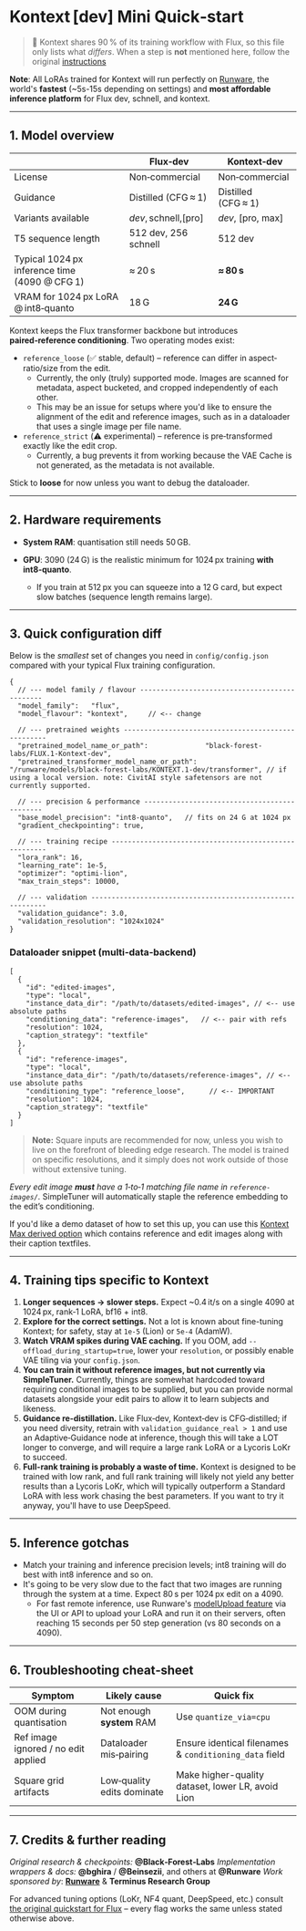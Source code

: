 # Kontext \[dev] Mini Quick‑start

> 📝  Kontext shares 90 % of its training workflow with Flux, so this file only lists what *differs*.  When a step is **not** mentioned here, follow the original [instructions](/documentation/quickstart/FLUX.md)

**Note**: All LoRAs trained for Kontext will run perfectly on [Runware](https://runware.ai), the world's **fastest** (~5s-15s depending on settings) and **most affordable inference platform** for Flux dev, schnell, and kontext.

---

## 1. Model overview

|                                                  | Flux‑dev               | Kontext‑dev                                 |
| ------------------------------------------------ | -------------------    | ------------------------------------------- |
| License                                          | Non‑commercial         | Non‑commercial                              |
| Guidance                                         | Distilled (CFG ≈ 1)     | Distilled (CFG ≈ 1)                         |
| Variants available                               | *dev*, schnell,\[pro]   | *dev*, \[pro, max]                          |
| T5 sequence length                               | 512 dev, 256 schnell   | 512 dev                                     |
| Typical 1024 px inference time<br>(4090 @ CFG 1)  | ≈ 20 s                  | **≈ 80 s**                                  |
| VRAM for 1024 px LoRA @ int8‑quanto               | 18 G                   | **24 G**                                    |

Kontext keeps the Flux transformer backbone but introduces **paired‑reference conditioning**.  Two operating modes exist:

* `reference_loose` (✅ stable, default) – reference can differ in aspect‐ratio/size from the edit.
  - Currently, the only (truly) supported mode. Images are scanned for metadata, aspect bucketed, and cropped independently of each other.
  - This may be an issue for setups where you'd like to ensure the alignment of the edit and reference images, such as in a dataloader that uses a single image per file name.
* `reference_strict` (⚠️ experimental) – reference is pre‑transformed exactly like the edit crop.
  - Currently, a bug prevents it from working because the VAE Cache is not generated, as the metadata is not available.

Stick to **loose** for now unless you want to debug the dataloader.

---

## 2. Hardware requirements

* **System RAM**: quantisation still needs 50 GB.
* **GPU**: 3090 (24 G) is the realistic minimum for 1024 px training **with int8‑quanto**.

  * If you train at 512 px you can squeeze into a 12 G card, but expect slow batches (sequence length remains large).

---

## 3. Quick configuration diff

Below is the *smallest* set of changes you need in `config/config.json` compared with your typical Flux training configuration.

```jsonc
{
  // --- model family / flavour ----------------------------------------------
  "model_family":   "flux",
  "model_flavour": "kontext",     // <‑‑ change

  // --- pretrained weights ---------------------------------------------------
  "pretrained_model_name_or_path":              "black-forest-labs/FLUX.1-Kontext-dev",
  "pretrained_transformer_model_name_or_path":  "/runware/models/black-forest-labs/KONTEXT.1-dev/transformer", // if using a local version. note: CivitAI style safetensors are not currently supported.

  // --- precision & performance ---------------------------------------------
  "base_model_precision": "int8-quanto",   // fits on 24 G at 1024 px
  "gradient_checkpointing": true,

  // --- training recipe ------------------------------------------------------
  "lora_rank": 16,
  "learning_rate": 1e-5,
  "optimizer": "optimi-lion",
  "max_train_steps": 10000,

  // --- validation -----------------------------------------------------------
  "validation_guidance": 3.0,
  "validation_resolution": "1024x1024"
}
```

### Dataloader snippet (multi‑data‑backend)

```jsonc
[
  {
    "id": "edited-images",
    "type": "local",
    "instance_data_dir": "/path/to/datasets/edited-images", // <-- use absolute paths
    "conditioning_data": "reference-images",   // <‑‑ pair with refs
    "resolution": 1024,
    "caption_strategy": "textfile"
  },
  {
    "id": "reference-images",
    "type": "local",
    "instance_data_dir": "/path/to/datasets/reference-images", // <-- use absolute paths
    "conditioning_type": "reference_loose",      // <‑‑ IMPORTANT
    "resolution": 1024,
    "caption_strategy": "textfile"
  }
]
```

> **Note:** Square inputs are recommended for now, unless you wish to live on the forefront of bleeding edge research. The model is trained on specific resolutions, and it simply does not work outside of those without extensive tuning.

*Every edit image **must** have a 1‑to‑1 matching file name in `reference-images/`.*  SimpleTuner will automatically staple the reference embedding to the edit’s conditioning.

If you'd like a demo dataset of how to set this up, you can use this [Kontext Max derived option](https://huggingface.co/datasets/terminusresearch/KontextMax-Edit-smol) which contains reference and edit images along with their caption textfiles.

---

## 4. Training tips specific to Kontext

1. **Longer sequences → slower steps.**  Expect \~0.4 it/s on a single 4090 at 1024 px, rank‑1 LoRA, bf16 + int8.
2. **Explore for the correct settings.**  Not a lot is known about fine-tuning Kontext; for safety, stay at `1e‑5` (Lion) or `5e‑4` (AdamW).
3. **Watch VRAM spikes during VAE caching.**  If you OOM, add `--offload_during_startup=true`, lower your `resolution`, or possibly enable VAE tiling via your `config.json`.
4. **You can train it without reference images, but not currently via SimpleTuner.**  Currently, things are somewhat hardcoded toward requiring conditional images to be supplied, but you can provide normal datasets alongside your edit pairs to allow it to learn subjects and likeness.
5. **Guidance re‑distillation.**  Like Flux‑dev, Kontext‑dev is CFG‑distilled; if you need diversity, retrain with `validation_guidance_real > 1` and use an Adaptive‑Guidance node at inference, though this will take a LOT longer to converge, and will require a large rank LoRA or a Lycoris LoKr to succeed.
6. **Full-rank training is probably a waste of time.** Kontext is designed to be trained with low rank, and full rank training will likely not yield any better results than a Lycoris LoKr, which will typically outperform a Standard LoRA with less work chasing the best parameters.  If you want to try it anyway, you'll have to use DeepSpeed.

---

## 5. Inference gotchas

- Match your training and inference precision levels; int8 training will do best with int8 inference and so on.
- It's going to be very slow due to the fact that two images are running through the system at a time.  Expect 80 s per 1024 px edit on a 4090.
  - For fast remote inference, use Runware's [modelUpload feature](https://runware.ai/docs/en/image-inference/model-upload) via the UI or API to upload your LoRA and run it on their servers, often reaching 15 seconds per 50 step generation (vs 80 seconds on a 4090).

---

## 6. Troubleshooting cheat‑sheet

| Symptom                                 | Likely cause               | Quick fix                                              |
| --------------------------------------- | -------------------------- | ------------------------------------------------------ |
| OOM during quantisation                 | Not enough **system** RAM  | Use `quantize_via=cpu`                                 |
| Ref image ignored / no edit applied     | Dataloader mis‑pairing     | Ensure identical filenames & `conditioning_data` field |
| Square grid artifacts                   | Low‑quality edits dominate | Make higher-quality dataset, lower LR, avoid Lion      |

---

## 7. Credits & further reading

*Original research & checkpoints:* **@Black‑Forest‑Labs**
*Implementation wrappers & docs:* **@bghira** / **@Beinsezii**, and others at **@Runware**
*Work sponsored by*: **[Runware](https://runware.ai)** & **Terminus Research Group**

For advanced tuning options (LoKr, NF4 quant, DeepSpeed, etc.) consult [the original quickstart for Flux](/documentation/quickstart/FLUX.md) – every flag works the same unless stated otherwise above.
